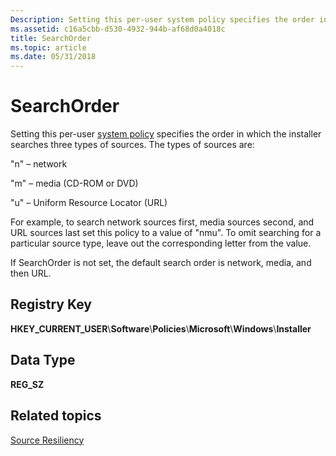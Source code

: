```yaml
---
Description: Setting this per-user system policy specifies the order in which the installer searches three types of sources.
ms.assetid: c16a5cbb-d530-4932-944b-af68d0a4018c
title: SearchOrder
ms.topic: article
ms.date: 05/31/2018
---
```


# SearchOrder

Setting this per-user [system policy](system-policy.md) specifies the order in which the installer searches three types of sources. The types of sources are:

"n" – network

"m" – media (CD-ROM or DVD)

"u" – Uniform Resource Locator (URL)

For example, to search network sources first, media sources second, and URL sources last set this policy to a value of "nmu". To omit searching for a particular source type, leave out the corresponding letter from the value.

If SearchOrder is not set, the default search order is network, media, and then URL.

## Registry Key

**HKEY\_CURRENT\_USER**\\**Software**\\**Policies**\\**Microsoft**\\**Windows**\\**Installer**

## Data Type

**REG\_SZ**

## Related topics

<dl> <dt>

[Source Resiliency](source-resiliency.md)
</dt> </dl>

 

 




